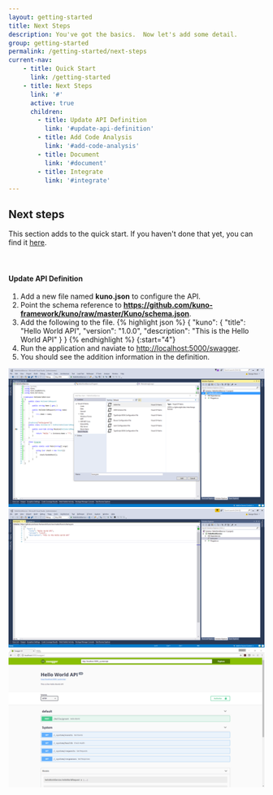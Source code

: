 ```yaml
---
layout: getting-started
title: Next Steps
description: You've got the basics.  Now let's add some detail.
group: getting-started
permalink: /getting-started/next-steps
current-nav:
    - title: Quick Start
      link: /getting-started          
    - title: Next Steps
      link: '#'
      active: true
      children:
        - title: Update API Definition
          link: '#update-api-definition'
        - title: Add Code Analysis
          link: '#add-code-analysis'
        - title: Document
          link: '#document'
        - title: Integrate
          link: '#integrate'
---
```


## Next steps

This section adds to the quick start.  If you haven't done that yet, you can find it [here](/getting-started).

<div style="height:20px">&nbsp;</div>

#### Update API Definition
1. Add a new file named **kuno.json** to configure the API.  
2. Point the schema reference to **https://github.com/kuno-framework/kuno/raw/master/Kuno/schema.json**.
3. Add the following to the file.
{% highlight json %}
{
  "kuno": {
    "title": "Hello World API",
    "version": "1.0.0",
    "description": "This is the Hello World API"
  }
}
{% endhighlight %}
{:start="4"}
4. Run the application and naviate to [http://localhost:5000/swagger](http://localhost:5000/swagger).
5. You should see the addition information in the definition.

<div class="lightgallery">
  <a href="/assets/img/next-steps/screen-1.png">
      <img src="/assets/img/next-steps/screen-1.png" />
  </a>
  <a href="/assets/img/next-steps/screen-2.png">
      <img src="/assets/img/next-steps/screen-2.png" />
  </a>
  <a href="/assets/img/next-steps/screen-3.png">
      <img src="/assets/img/next-steps/screen-3.png" />
  </a>
</div>




<script src="https://code.jquery.com/jquery-3.2.1.slim.min.js" integrity="sha256-k2WSCIexGzOj3Euiig+TlR8gA0EmPjuc79OEeY5L45g=" crossorigin="anonymous"></script>
<script src="https://cdn.jsdelivr.net/g/lightgallery,lg-autoplay,lg-fullscreen,lg-hash,lg-pager,lg-share,lg-thumbnail,lg-video,lg-zoom"></script>

<style type="text/css">
.lg-backdrop.in {
    opacity: 0.65;
}

.fixed-size.lg-outer .lg-inner {
}

.fixed-size.lg-outer .lg-sub-html {
    position: absolute;
    text-align: left;
}

.fixed-size.lg-outer .lg-toolbar {
    background-color: transparent;
    height: 0;
}

.fixed-size.lg-outer .lg-toolbar .lg-icon {
    color: #FFF;
}

.fixed-size.lg-outer .lg-img-wrap {
    padding: 12px;
}

.lightgallery a {
    text-decoration: none !important;
}
</style>

<script type="text/javascript">
$(".lightgallery").lightGallery({
    mode: 'lg-fade',
    addClass: 'fixed-size',
    download: false,
    startClass: '',
    enableSwipe: false,
    enableDrag: false,
    share:false,
    autoplay:false,
    autoplayControls:false,
    thumbnail: false,
    actualSize: false,
    hideControlOnEnd: true,
    loop: false,
    speed: 200}); 
</script>